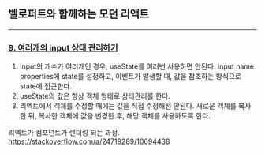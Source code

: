 ## 벨로퍼트와 함께하는 모던 리액트 

---
### [9. 여러개의 input 상태 관리하기](https://react.vlpt.us/basic/09-multiple-inputs.html)

1. input의 개수가 여러개인 경우, useState를 여러번 사용하면 안된다. input name properties에 state를 설정하고, 이벤트가 발생할 때, 값을 참조하는 방식으로 state에 접근한다.
2. useState의 값은 항상 객체 형태로 상태관리를 한다.
3. 리엑트에서 객체를 수정할 때에는 값을 직접 수정해선 안된다. 새로운 객체를 복사한 뒤, 복사한 객체에 값을 변경한 후, 해당 객체를 사용하도록 한다.


리엑트가 컴포넌트가 렌더링 되는 과정.
https://stackoverflow.com/a/24719289/10694438

